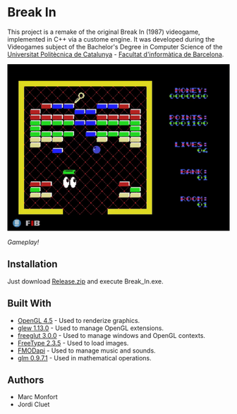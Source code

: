 # Break In

This project is a remake of the original Break In (1987) videogame, implemented in C++ via a custome engine. It was developed during the Videogames subject of the Bachelor's Degree in Computer Science of the [Universitat Politècnica de Catalunya](https://www.upc.edu/ca) - [Facultat d'informàtica de Barcelona](https://www.fib.upc.edu/).

![Demo GIF](./Break_In/images/demo.gif)

*Gameplay!*

## Installation
Just download [Release.zip](https://github.com/MarcMonfort/Break_In/releases) and execute Break_In.exe.

## Built With
* [OpenGL 4.5](https://www.opengl.org/) - Used to renderize graphics.
* [glew 1.13.0](http://glew.sourceforge.net/) - Used to manage OpenGL extensions.
* [freeglut 3.0.0](http://freeglut.sourceforge.net/) - Used to manage windows and OpenGL contexts.
* [FreeType 2.3.5](https://www.freetype.org/) - Used to load images.
* [FMODapi](https://www.fmod.com/) - Used to manage music and sounds.
* [glm 0.9.7.1](https://glm.g-truc.net/) - Used in mathematical operations.

## Authors
- Marc Monfort
- Jordi Cluet
